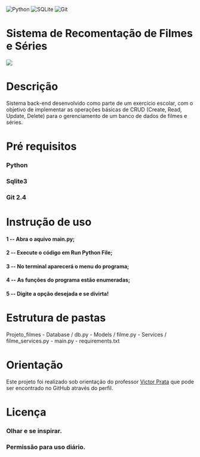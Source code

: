 ![Python](https://img.shields.io/badge/python-3670A0?style=for-the-badge&logo=python&logoColor=ffdd54)
![SQLite](https://img.shields.io/badge/sqlite-%2307405e.svg?style=for-the-badge&logo=sqlite&logoColor=white)
![Git](https://img.shields.io/badge/git-%23F05033.svg?style=for-the-badge&logo=git&logoColor=white)

# Sistema de Recomentação de Filmes e Séries
![](https://encrypted-tbn0.gstatic.com/images?q=tbn:ANd9GcT1HZrGeeLITPucum2uuh3HggCwyK77fT3g2A&s)

# Descrição
Sistema back-end desenvolvido como parte de um exercício escolar, com o objetivo de implementar as operações 
básicas de CRUD (Create, Read, Update, Delete) para o gerenciamento de um banco de dados de filmes e séries. 

# Pré requisitos
### Python
### Sqlite3
### Git 2.4

# Instrução de uso

#### 1 -- Abra o aquivo main.py;
#### 2 -- Execute o código em Run Python File;
#### 3 -- No terminal aparecerá o menu do programa;
#### 4 -- As funções do programa estão enumeradas;
#### 5 -- Digite a opção desejada e se divirta!

# Estrutura de pastas
Projeto_filmes - Database / db.py - Models / filme.py - Services / filme_services.py - main.py - requirements.txt 

# Orientação
Este projeto foi realizado sob orientação do professor
[Victor Prata](https://github.com/ovictorprata/ovictorprata) que pode ser encontrado no GitHub através do perfil.

# Licença

### Olhar e se inspirar.
### Permissão para uso diário.